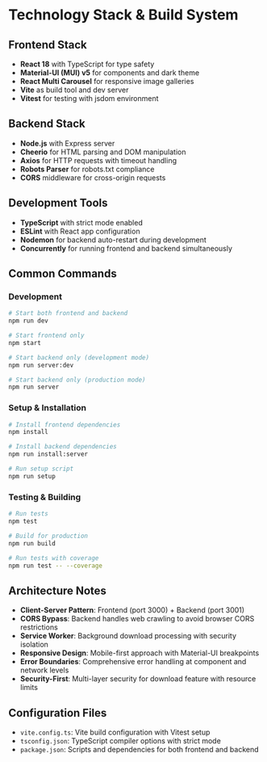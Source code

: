 # Technology Stack & Build System

## Frontend Stack

- **React 18** with TypeScript for type safety
- **Material-UI (MUI) v5** for components and dark theme
- **React Multi Carousel** for responsive image galleries
- **Vite** as build tool and dev server
- **Vitest** for testing with jsdom environment

## Backend Stack

- **Node.js** with Express server
- **Cheerio** for HTML parsing and DOM manipulation
- **Axios** for HTTP requests with timeout handling
- **Robots Parser** for robots.txt compliance
- **CORS** middleware for cross-origin requests

## Development Tools

- **TypeScript** with strict mode enabled
- **ESLint** with React app configuration
- **Nodemon** for backend auto-restart during development
- **Concurrently** for running frontend and backend simultaneously

## Common Commands

### Development
```bash
# Start both frontend and backend
npm run dev

# Start frontend only
npm start

# Start backend only (development mode)
npm run server:dev

# Start backend only (production mode)
npm run server
```

### Setup & Installation
```bash
# Install frontend dependencies
npm install

# Install backend dependencies
npm run install:server

# Run setup script
npm run setup
```

### Testing & Building
```bash
# Run tests
npm test

# Build for production
npm run build

# Run tests with coverage
npm run test -- --coverage
```

## Architecture Notes

- **Client-Server Pattern**: Frontend (port 3000) + Backend (port 3001)
- **CORS Bypass**: Backend handles web crawling to avoid browser CORS restrictions
- **Service Worker**: Background download processing with security isolation
- **Responsive Design**: Mobile-first approach with Material-UI breakpoints
- **Error Boundaries**: Comprehensive error handling at component and network levels
- **Security-First**: Multi-layer security for download feature with resource limits

## Configuration Files

- `vite.config.ts`: Vite build configuration with Vitest setup
- `tsconfig.json`: TypeScript compiler options with strict mode
- `package.json`: Scripts and dependencies for both frontend and backend